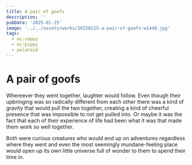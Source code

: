 ```yaml
---
title: A pair of goofs
description: ''
pubDate: '2025-01-25'
image: '../../assets/works/20250125-a-pair-of-goofs-w1440.jpg'
tags:
  - oc:cappy
  - oc:pippy
  - polaroid
---
```


# A pair of goofs

Whereever they went together, laughter would follow. Even though their upbringing was so radically different from each other there was a kind of gravity that would pull the two together, creating a kind of cheerful presence that was impossible to not get pulled into. Or maybe it was the fact that each of their experience of life had been what it was that made them work so well together.

Both were curious creatures who would end up on adventures regardless where they went and even the most seemingly mundane-feeling place would open up its own little universe full of wonder to them to spend their time in.
